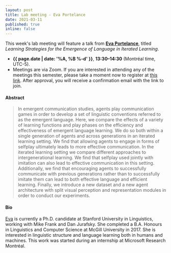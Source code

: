```yaml
---
layout: post
title: Lab meeting - Eva Portelance
date: 2021-03-11
published: true
inline: false 
---
```


This week's lab meeting will feature a talk from [**Eva Portelance**](/people/portelance.eva), titled
_Learning Strategies for the Emergence of Language in Iterated Learning_.

- **{{ page.date | date: '%A, %B %-d' }}**, **13:30–14:30** (Montréal time, UTC-5).
- Meetings are via Zoom. If you are interested in attending any of the meetings
  this semester, please take a moment now to register at [this
  link](https://umontreal.zoom.us/meeting/register/tJItdu6rrj4vH9JbKXKlNpMbPPm8IUJdWP7Q).
  After approval, you will receive a confirmation email with the link to join. 

#### Abstract

<blockquote>
In emergent communication studies, agents play communication games in order to develop a set of linguistic conventions referred to as the emergent language. Here, we compare the effects of a variety of learning functions and play phases on the efficiency and effectiveness of emergent language learning. We do so both within a single generation of agents and across generations in an iterated learning setting. We find that allowing agents to engage in forms of selfplay ultimately leads to more effective communication. In the iterated learning setting we compare different approaches to intergenerational learning. We find that selfplay used jointly with imitation can also lead to effective communication in this setting. Additionally, we find that encouraging agents to successfully communicate with previous generations rather than to successfully imitate them can lead to both effective language and efficient learning. Finally, we introduce a new dataset and a new agent architecture with split visual perception and representation modules in order to conduct our experiments.
</blockquote>

#### Bio

[Eva](/people/portelance.eva) is currently a Ph.D. candidate at Stanford University in Linguistics, working with Mike Frank and Dan Jurafsky. She completed a B.A. Honours in Linguistics and Computer Science at McGill University in 2017. She is interested in linguistic structure and language learning both in humans and machines. This work was started during an internship at Microsoft Research Montréal.
